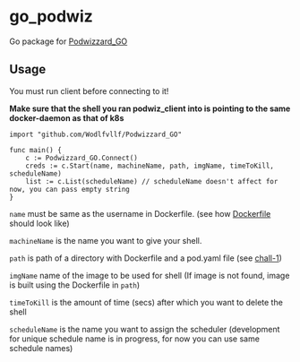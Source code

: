 # go_podwiz
Go package for [Podwizzard_GO](https://github.com/Wodlfvllf/Podwizzard_GO) 

## Usage
You must run client before connecting to it!

**Make sure that the shell you ran podwiz_client into is pointing to the same docker-daemon as that of k8s**

```
import "github.com/Wodlfvllf/Podwizzard_GO"

func main() {
	c := Podwizzard_GO.Connect()
	creds := c.Start(name, machineName, path, imgName, timeToKill, scheduleName)
	list := c.List(scheduleName) // scheduleName doesn't affect for now, you can pass empty string
}
```
`name` must be same as the username in Dockerfile. (see how [Dockerfile](https://github.com/Wodlfvllf/PodWIzard/blob/main/chall-1/Dockerfile) should look like)

`machineName` is the name you want to give your shell.

`path` is path of a directory with Dockerfile and a pod.yaml file (see [chall-1](https://github.com/Wodlfvllf/PodWIzard/tree/main/chall-1))

`imgName` name of the image to be used for shell (If image is not found, image is built using the Dockerfile in `path`)

`timeToKill` is the amount of time (secs) after which you want to delete the shell

`scheduleName` is the name you want to assign the scheduler (development for unique schedule name is in progress, for now you can use same schedule names)
